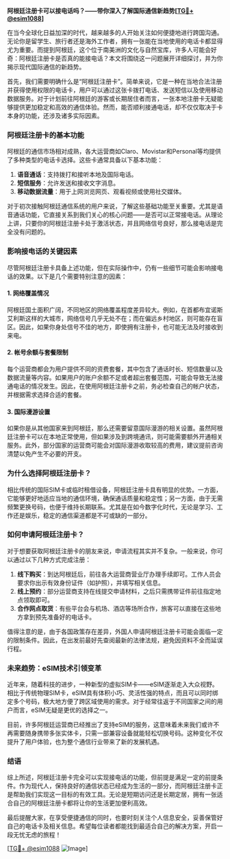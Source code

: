 **阿根廷注册卡可以接电话吗？——带你深入了解国际通信新趋势[[TG💪+ @esim1088](https://t.me/s/esim1088)]**

在当今全球化日益加深的时代，越来越多的人开始关注如何便捷地进行跨国沟通。无论你是留学生、旅行者还是海外工作者，拥有一张能在当地使用的电话卡都显得尤为重要。而提到阿根廷，这个位于南美洲的文化与自然宝库，许多人可能会好奇：阿根廷注册卡是否真的能接电话？本文将围绕这一问题展开详细探讨，并为你揭示现代国际通信的新趋势。

首先，我们需要明确什么是“阿根廷注册卡”。简单来说，它是一种在当地合法注册并获得使用权限的电话卡，用户可以通过这张卡拨打电话、发送短信以及使用移动数据服务。对于计划前往阿根廷的游客或长期居住者而言，一张本地注册卡无疑能够提供更加稳定和高效的通信体验。然而，能否顺利接通电话，却不仅仅取决于卡本身的功能，还涉及诸多实际因素。

### **阿根廷注册卡的基本功能**

阿根廷的通信市场相对成熟，各大运营商如Claro、Movistar和Personal等均提供了多种类型的电话卡选择。这些卡通常具备以下基本功能：

1. **语音通话**：支持拨打和接听本地及国际电话。
2. **短信服务**：允许发送和接收文字消息。
3. **移动数据流量**：用于上网浏览网页、观看视频或使用社交媒体。

对于初次接触阿根廷通信系统的用户来说，了解这些基础功能至关重要。尤其是语音通话功能，它直接关系到我们关心的核心问题——是否可以正常接电话。从理论上讲，只要你的阿根廷注册卡处于激活状态，并且网络信号良好，那么接电话是完全没有问题的。

### **影响接电话的关键因素**

尽管阿根廷注册卡具备上述功能，但在实际操作中，仍有一些细节可能会影响接电话的效果。以下是几个需要特别注意的因素：

#### **1. 网络覆盖情况**
阿根廷国土面积广阔，不同地区的网络覆盖程度差异较大。例如，在首都布宜诺斯艾利斯这样的大城市，网络信号几乎无处不在；而在偏远乡村地区，则可能存在盲区。因此，如果你身处信号不佳的地方，即使拥有注册卡，也可能无法及时接收到来电。

#### **2. 帐号余额与套餐限制**
每个运营商都会为用户提供不同的资费套餐，其中包含了通话时长、短信数量以及数据流量等内容。如果用户的账户余额不足或者超出套餐范围，可能会导致无法接通电话的情况发生。因此，在使用阿根廷注册卡之前，务必检查自己的帐户状态，并根据需求选择合适的套餐。

#### **3. 国际漫游设置**
如果你是从其他国家来到阿根廷，那么还需要留意国际漫游的相关设置。虽然阿根廷注册卡可以在本地正常使用，但如果涉及到跨境通讯，则可能需要额外开通相关服务。此外，部分国家的运营商可能会对国际漫游收取较高的费用，建议提前咨询清楚以免产生不必要的开支。

### **为什么选择阿根廷注册卡？**

相比传统的国际SIM卡或临时租借设备，阿根廷注册卡具有明显的优势。一方面，它能够更好地适应当地的通信环境，确保通话质量和稳定性；另一方面，由于无需频繁更换号码，也便于维持长期联系。尤其是在如今数字化时代，无论是学习、工作还是娱乐，稳定的通信渠道都是不可或缺的一部分。

### **如何申请阿根廷注册卡？**

对于想要获取阿根廷注册卡的朋友来说，申请流程其实并不复杂。一般来说，你可以通过以下几种方式完成注册：

1. **线下购买**：到达阿根廷后，前往各大运营商营业厅办理手续即可。工作人员会要求你出示有效身份证件（如护照），并填写相关信息。
2. **线上预约**：部分运营商支持在线提交申请材料，之后只需携带证件前往指定地点领取即可。
3. **合作网点取货**：有些平台会与机场、酒店等场所合作，旅客可以直接在这些地方拿到预先准备好的电话卡。

值得注意的是，由于各国政策存在差异，外国人申请阿根廷注册卡可能会面临一定的限制条件。因此，在出发前最好先查阅最新的法律法规，避免因资料不全而延误行程。

### **未来趋势：eSIM技术引领变革**

近年来，随着科技的进步，一种新型的虚拟SIM卡——eSIM逐渐走入大众视野。相比于传统物理SIM卡，eSIM具有体积小巧、灵活性强的特点，而且可以同时绑定多个号码，极大地方便了跨区域使用的需求。对于经常往返于不同国家之间的用户而言，eSIM无疑是更优的选择之一。

目前，许多阿根廷运营商已经推出了支持eSIM的服务，这意味着未来我们或许不再需要随身携带多张实体卡，只需一部兼容设备就能轻松切换号码。这种变化不仅提升了用户体验，也为整个通信行业带来了新的发展机遇。

### **结语**

综上所述，阿根廷注册卡完全可以实现接电话的功能，但前提是满足一定的前提条件。作为现代人，保持良好的通信状态已经成为生活的一部分，而阿根廷注册卡正是帮助我们实现这一目标的有效工具。无论是短期访问还是长期定居，拥有一张适合自己的阿根廷注册卡都将让你的生活更加便利高效。

最后提醒大家，在享受便捷通信的同时，也要时刻关注个人信息安全，妥善保管好自己的电话卡及相关信息。希望每位读者都能找到最适合自己的解决方案，开启一段无忧无虑的旅程！

[[TG💪+ @esim1088](https://t.me/s/esim1088) ![Image](https://i.postimg.cc/4NQfJmqS/Snipaste-2025-05-13-00-14-12.png)]
